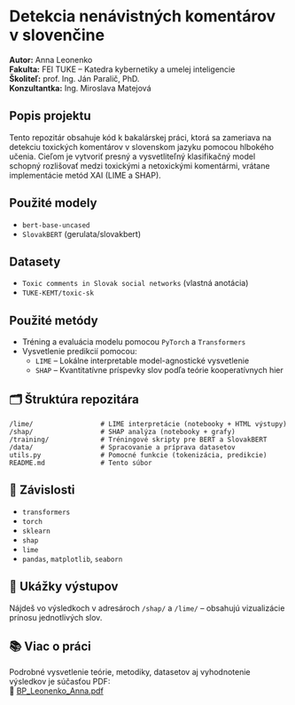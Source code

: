 #  Detekcia nenávistných komentárov v slovenčine
**Autor:** Anna Leonenko  
**Fakulta:** FEI TUKE – Katedra kybernetiky a umelej inteligencie  
**Školiteľ:** prof. Ing. Ján Paralič, PhD.  
**Konzultantka:** Ing. Miroslava Matejová

##  Popis projektu
Tento repozitár obsahuje kód k bakalárskej práci, ktorá sa zameriava na detekciu toxických komentárov v slovenskom jazyku pomocou hlbokého učenia. Cieľom je vytvoriť presný a vysvetliteľný klasifikačný model schopný rozlišovať medzi toxickými a netoxickými komentármi, vrátane implementácie metód XAI (LIME a SHAP).

##  Použité modely
- `bert-base-uncased`
- `SlovakBERT` (gerulata/slovakbert)

##  Datasety
- `Toxic comments in Slovak social networks` (vlastná anotácia)
- `TUKE-KEMT/toxic-sk`

##  Použité metódy
- Tréning a evaluácia modelu pomocou `PyTorch` a `Transformers`
- Vysvetlenie predikcií pomocou:
  - `LIME` – Lokálne interpretable model-agnostické vysvetlenie
  - `SHAP` – Kvantitatívne príspevky slov podľa teórie kooperatívnych hier

## 🗂️ Štruktúra repozitára
```
/lime/                 # LIME interpretácie (notebooky + HTML výstupy)
/shap/                 # SHAP analýza (notebooky + grafy)
/training/             # Tréningové skripty pre BERT a SlovakBERT
/data/                 # Spracovanie a príprava datasetov
utils.py               # Pomocné funkcie (tokenizácia, predikcie)
README.md              # Tento súbor
```


## 🧪 Závislosti
- `transformers`
- `torch`
- `sklearn`
- `shap`
- `lime`
- `pandas`, `matplotlib`, `seaborn`

## 🧠 Ukážky výstupov
Nájdeš vo výsledkoch v adresároch `/shap/` a `/lime/` – obsahujú vizualizácie prínosu jednotlivých slov.

## 📚 Viac o práci
Podrobné vysvetlenie teórie, metodiky, datasetov aj vyhodnotenie výsledkov je súčasťou PDF:  
📄 [BP_Leonenko_Anna.pdf](./BP_Leonenko_Anna.pdf)
